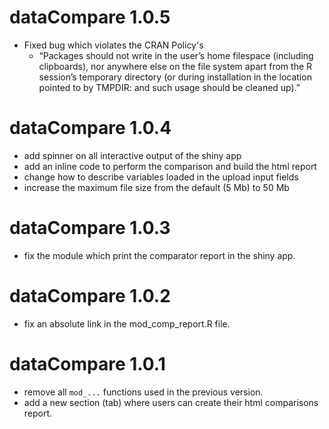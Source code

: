 # dataCompare 1.0.5

* Fixed bug which violates the CRAN Policy's  
    - “Packages should not write in the user’s home filespace (including  
  clipboards), nor anywhere else on the file system apart from the R  
  session’s temporary directory (or during installation in the location  
  pointed to by TMPDIR: and such usage should be cleaned up).”  

# dataCompare 1.0.4

* add spinner on all interactive output of the shiny app  
* add an inline code to perform the comparison and build the html report  
* change how to describe variables loaded in the upload input fields  
* increase the maximum file size from the default (5 Mb) to 50 Mb  

# dataCompare 1.0.3

* fix the module which print the comparator report in the shiny app.  

# dataCompare 1.0.2

* fix an absolute link in the mod_comp_report.R file.  

# dataCompare 1.0.1

* remove all `mod_...` functions used in the previous version.  
* add a new section (tab) where users can create their html comparisons report.  